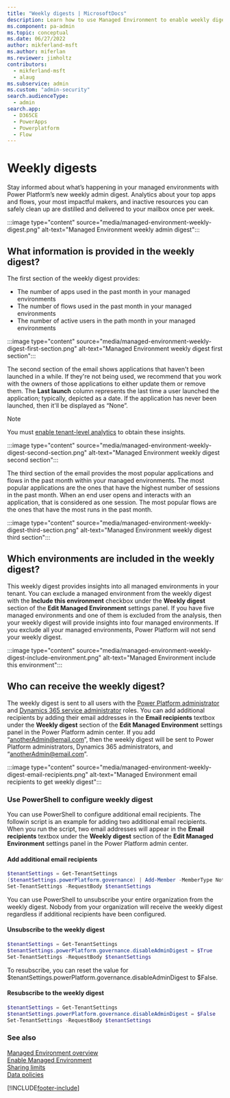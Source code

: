 ```yaml
---
title: "Weekly digests | MicrosoftDocs"
description: Learn how to use Managed Environment to enable weekly digests.
ms.component: pa-admin
ms.topic: conceptual
ms.date: 06/27/2022
author: mikferland-msft
ms.author: miferlan
ms.reviewer: jimholtz
contributors:
  - mikferland-msft
  - alaug 
ms.subservice: admin
ms.custom: "admin-security"
search.audienceType: 
  - admin
search.app:
  - D365CE
  - PowerApps
  - Powerplatform
  - Flow
---
```

# Weekly digests
Stay informed about what’s happening in your managed environments with Power Platform’s new weekly admin digest. Analytics about your top apps and flows, your most impactful makers, and inactive resources you can safely clean up are distilled and delivered to your mailbox once per week.

:::image type="content" source="media/managed-environment-weekly-digest.png" alt-text="Managed Environment weekly admin digest":::

## What information is provided in the weekly digest?

The first section of the weekly digest provides:

- The number of apps used in the past month in your managed environments
- The number of flows used in the past month in your managed environments
- The number of active users in the path month in your managed environments

:::image type="content" source="media/managed-environment-weekly-digest-first-section.png" alt-text="Managed Environment weekly digest first section":::

The second section of the email shows applications that haven't been launched in a while. If they're not being used, we recommend that you work with the owners of those applications to either update them or remove them. The **Last launch** column represents the last time a user launched the application; typically, depicted as a date. If the application has never been launched, then it'll be displayed as “None”.

> [!NOTE]
> You must [enable tenant-level analytics](tenant-level-analytics.md#how-do-i-enable-tenant-level-analytics) to obtain these insights.

:::image type="content" source="media/managed-environment-weekly-digest-second-section.png" alt-text="Managed Environment weekly digest second section":::

The third section of the email provides the most popular applications and flows in the past month within your managed environments. The most popular applications are the ones that have the highest number of sessions in the past month. When an end user opens and interacts with an application, that is considered as one session. The most popular flows are the ones that have the most runs in the past month.

:::image type="content" source="media/managed-environment-weekly-digest-third-section.png" alt-text="Managed Environment weekly digest third section":::

## Which environments are included in the weekly digest?

This weekly digest provides insights into all managed environments in your tenant. You can exclude a managed environment from the weekly digest with the **Include this environment** checkbox under the **Weekly digest** section of the **Edit Managed Environment** settings panel. If you have five managed environments and one of them is excluded from the analysis, then your weekly digest will provide insights into four managed environments. If you exclude all your managed environments, Power Platform will not send your weekly digest.

:::image type="content" source="media/managed-environment-weekly-digest-include-environment.png" alt-text="Managed Environment include this environment":::

## Who can receive the weekly digest?

The weekly digest is sent to all users with the [Power Platform administrator](use-service-admin-role-manage-tenant.md#power-platform-administrator) and [Dynamics 365 service administrator](use-service-admin-role-manage-tenant.md#dynamics-365-administrator) roles. You can add additional recipients by adding their email addresses in the **Email recipients** textbox under the **Weekly digest** section of the **Edit Managed Environment** settings panel in the Power Platform admin center. If you add “anotherAdmin@email.com”, then the weekly digest will be sent to Power Platform administrators, Dynamics 365 administrators, and “anotherAdmin@email.com”.

:::image type="content" source="media/managed-environment-weekly-digest-email-recipients.png" alt-text="Managed Environment email recipients to get weekly digest":::

### Use PowerShell to configure weekly digest

You can use PowerShell to configure additional email recipients. The followin script is an example for adding two additional email recipients. When you run the script, two email addresses will appear in the **Email recipients** textbox under the **Weekly digest** section of the **Edit Managed Environment** settings panel in the Power Platform admin center. 

#### Add additional email recipients
```PowerShell
$tenantSettings = Get-TenantSettings  
($tenantSettings.powerPlatform.governance) | Add-Member -MemberType NoteProperty -Name additionalAdminDigestEmailRecipients -Value 'fakeEmail@contoso.com;otherFakeEmail@contoso.com'  
Set-TenantSettings -RequestBody $tenantSettings 
```

You can use PowerShell to unsubscribe your entire organization from the weekly digest. Nobody from your organization will receive the weekly digest regardless if additional recipients have been configured. 

#### Unsubscribe to the weekly digest 
```PowerShell
$tenantSettings = Get-TenantSettings  
$tenantSettings.powerPlatform.governance.disableAdminDigest = $True  
Set-TenantSettings -RequestBody $tenantSettings 
```

To resubscribe, you can reset the value for $tenantSettings.powerPlatform.governance.disableAdminDigest to $False. 

#### Resubscribe to the weekly digest 
```PowerShell
$tenantSettings = Get-TenantSettings  
$tenantSettings.powerPlatform.governance.disableAdminDigest = $False  
Set-TenantSettings -RequestBody $tenantSettings 
```

### See also  
[Managed Environment overview](managed-environment-overview.md) <br />
[Enable Managed Environment](managed-environment-enable.md) <br />
[Sharing limits](managed-environment-sharing-limits.md)  <br />
[Data policies](managed-environment-data-policies.md)



[!INCLUDE[footer-include](../includes/footer-banner.md)]
